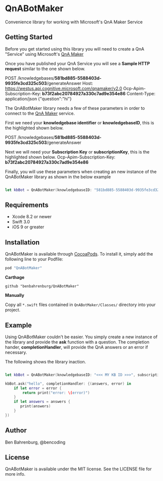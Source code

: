 # QnABotMaker

Convenience library for working with Microsoft's QnA Maker Service

## Getting Started

Before you get started using this library you will need to create a QnA "Service" using Microsoft's [QnA Maker](https://qnamaker.ai)

Once you have published your QnA Service you will see a <b>Sample HTTP request</b> similar to the one shown below. 


POST /knowledgebases/<b>581bd885-5588403d-9935fe3cd325c503</b>/generateAnswer
Host: https://westus.api.cognitive.microsoft.com/qnamaker/v2.0
Ocp-Apim-Subscription-Key: <b>b73f2abc20784927a330c7ad9e354e86</b>
Content-Type: application/json
{"question":"hi"}


The QnABotMaker library needs a few of these parameters in order to connect to the [QnA Maker](https://qnamaker.ai) service.

First we need your <b>knowledgebase identifier</b> or <b>knowledgebaseID</b>, this is the highlighted shown below.

POST /knowledgebases/<b>581bd885-5588403d-9935fe3cd325c503</b>/generateAnswer


Next we will need your <b>Subscription Key</b> or <b>subscriptionKey</b>, this is the highlighted shown below.
Ocp-Apim-Subscription-Key: <b>b73f2abc20784927a330c7ad9e354e86</b>


Finally, you will use these parameters when creating an new instance of the QnABotMaker library as shown in the below example

```swift

let kbBot = QnABotMaker(knowledgebaseID: "581bd885-5588403d-9935fe3cd325c503", subscriptionKey: "b73f2abc20784927a330c7ad9e354e86")

```

## Requirements

* Xcode 8.2 or newer
* Swift 3.0
* iOS 9 or greater


## Installation

QnABotMaker is available through [CocoaPods](http://cocoapods.org). To install
it, simply add the following line to your Podfile:

```ruby
pod "QnABotMaker"
```

__Carthage__

```
github "benbahrenburg/QnABotMaker"
```

__Manually__

Copy all `*.swift` files contained in `QnABotMaker/Classes/` directory into your project. 


## Example

Using QnABotMaker couldn't be easier.  You simply create a new instance of the library and provide the <b>ask</b> function with a question.  The completion hander, <b>completionHandler</b>, will provide the QnA answers or an error if necessary.

The following shows the library inaction.

```swift

let kbBot = QnABotMaker(knowledgebaseID: "<<< MY KB ID >>>", subscriptionKey: "<<< MY SUBSCRIPTION KEY >>>")

kbBot.ask("hello", completionHandler: {(answers, error) in
    if let error = error {
        return print("error: \(error)")
    }
    if let answers = answers {
       print(answers)
    }
})

```

## Author

Ben Bahrenburg, @bencoding

## License

QnABotMaker is available under the MIT license. See the LICENSE file for more info.
